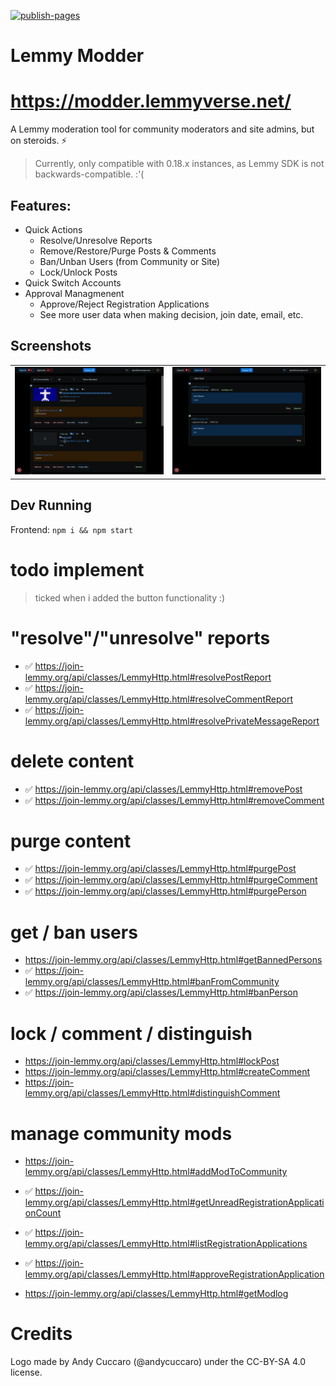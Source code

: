 [![publish-pages](https://github.com/tgxn/lemmy-modder/actions/workflows/publish-pages.yaml/badge.svg)](https://github.com/tgxn/lemmy-modder/actions/workflows/publish-pages.yaml)



# Lemmy Modder
# https://modder.lemmyverse.net/ 

A Lemmy moderation tool for community moderators and site admins, but on steroids. ⚡

 > Currently, only compatible with 0.18.x instances, as Lemmy SDK is not backwards-compatible. :'(


## Features:
- Quick Actions 
    - Resolve/Unresolve Reports
    - Remove/Restore/Purge Posts & Comments
    - Ban/Unban Users (from Community or Site)
    - Lock/Unlock Posts
- Quick Switch Accounts
- Approval Managmenent
    - Approve/Reject Registration Applications
    - See more user data when making decision, join date, email, etc.
    

## Screenshots
| | |
| --- | --- | 
| ![Login Screen](./docs/image/050/image-2.png) | ![Clean Screen](./docs/image/050/image.png)   |


## Dev Running

Frontend: `npm i && npm start`


# todo implement

 > ticked when i added the button functionality :)

# "resolve"/"unresolve" reports
- ✅ https://join-lemmy.org/api/classes/LemmyHttp.html#resolvePostReport
- ✅ https://join-lemmy.org/api/classes/LemmyHttp.html#resolveCommentReport
- ✅ https://join-lemmy.org/api/classes/LemmyHttp.html#resolvePrivateMessageReport

# delete content
- ✅ https://join-lemmy.org/api/classes/LemmyHttp.html#removePost
- ✅ https://join-lemmy.org/api/classes/LemmyHttp.html#removeComment


# purge content
- ✅ https://join-lemmy.org/api/classes/LemmyHttp.html#purgePost
- ✅ https://join-lemmy.org/api/classes/LemmyHttp.html#purgeComment
- ✅ https://join-lemmy.org/api/classes/LemmyHttp.html#purgePerson

# get / ban users
- https://join-lemmy.org/api/classes/LemmyHttp.html#getBannedPersons
- ✅ https://join-lemmy.org/api/classes/LemmyHttp.html#banFromCommunity
- ✅ https://join-lemmy.org/api/classes/LemmyHttp.html#banPerson

# lock / comment / distinguish
- https://join-lemmy.org/api/classes/LemmyHttp.html#lockPost
- https://join-lemmy.org/api/classes/LemmyHttp.html#createComment
- https://join-lemmy.org/api/classes/LemmyHttp.html#distinguishComment

# manage community mods
- https://join-lemmy.org/api/classes/LemmyHttp.html#addModToCommunity
- ✅ https://join-lemmy.org/api/classes/LemmyHttp.html#getUnreadRegistrationApplicationCount
- ✅ https://join-lemmy.org/api/classes/LemmyHttp.html#listRegistrationApplications
- ✅ https://join-lemmy.org/api/classes/LemmyHttp.html#approveRegistrationApplication

- https://join-lemmy.org/api/classes/LemmyHttp.html#getModlog


# Credits

Logo made by Andy Cuccaro (@andycuccaro) under the CC-BY-SA 4.0 license.

